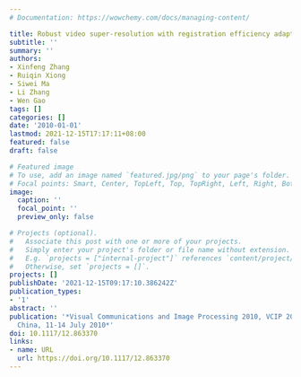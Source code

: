 ```yaml
---
# Documentation: https://wowchemy.com/docs/managing-content/

title: Robust video super-resolution with registration efficiency adaptation
subtitle: ''
summary: ''
authors:
- Xinfeng Zhang
- Ruiqin Xiong
- Siwei Ma
- Li Zhang
- Wen Gao
tags: []
categories: []
date: '2010-01-01'
lastmod: 2021-12-15T17:17:11+08:00
featured: false
draft: false

# Featured image
# To use, add an image named `featured.jpg/png` to your page's folder.
# Focal points: Smart, Center, TopLeft, Top, TopRight, Left, Right, BottomLeft, Bottom, BottomRight.
image:
  caption: ''
  focal_point: ''
  preview_only: false

# Projects (optional).
#   Associate this post with one or more of your projects.
#   Simply enter your project's folder or file name without extension.
#   E.g. `projects = ["internal-project"]` references `content/project/deep-learning/index.md`.
#   Otherwise, set `projects = []`.
projects: []
publishDate: '2021-12-15T09:17:10.386242Z'
publication_types:
- '1'
abstract: ''
publication: '*Visual Communications and Image Processing 2010, VCIP 2010, Huangshan,
  China, 11-14 July 2010*'
doi: 10.1117/12.863370
links:
- name: URL
  url: https://doi.org/10.1117/12.863370
---
```

